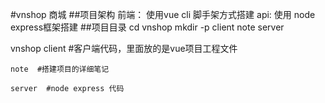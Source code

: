 #vnshop 商城
##项目架构
前端：
    使用vue cli 脚手架方式搭建
api:
    使用 node express框架搭建
##项目目录
cd vnshop
mkdir -p client note server

vnshop
    client  #客户端代码，里面放的是vue项目工程文件

    note  #搭建项目的详细笔记

    server  #node express 代码
    


